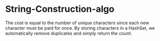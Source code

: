 # String-Construction-algo
The cost is equal to the number of unique characters since each new character must be paid for once. By storing characters in a HashSet, we automatically remove duplicates and simply return the count.
